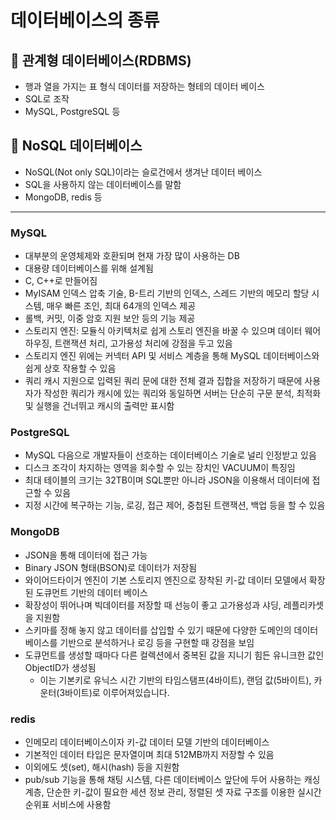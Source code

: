# 데이터베이스의 종류

## 📍 관계형 데이터베이스(RDBMS)
- 행과 열을 가지는 표 형식 데이터를 저장하는 형테의 데이터 베이스
- SQL로 조작
- MySQL, PostgreSQL 등

## 📍 NoSQL 데이터베이스

- NoSQL(Not only SQL)이라는 슬로건에서 생겨난 데이터 베이스
- SQL을 사용하지 않는 데이터베이스를 말함
- MongoDB, redis 등

---

### MySQL
- 대부분의 운영체제와 호환되며 현재 가장 많이 사용하는 DB
- 대용량 데이터베이스를 위해 설계됨
- C, C++로 만들어짐
- MyISAM 인덱스 압축 기술, B-트리 기반의 인덱스, 스레드 기반의 메모리 할당 시스템, 매우 빠른 조인, 최대 64개의 인덱스 제공
- 롤백, 커밋, 이중 암호 지원 보안 등의 기능 제공
- 스토리지 엔진: 모듈식 아키텍처로 쉽게 스토리 엔진을 바꿀 수 있으며 데이터 웨어하우징, 트랜잭션 처리, 고가용성 처리에 강점을 두고 있음
- 스토리지 엔진 위에는 커넥터 API 및 서비스 계층을 통해 MySQL 데이터베이스와 쉽게 상호 작용할 수 있음
- 쿼리 캐시 지원으로 입력된 쿼리 문에 대한 전체 결과 집합을 저장하기 때문에 사용자가 작성한 쿼리가 캐시에 있는 쿼리와 동일하면 서버는 단순히 구문 분석, 최적화 및 실행을 건너뛰고 캐시의 출력만 표시함

### PostgreSQL
- MySQL 다음으로 개발자들이 선호하는 데이터베이스 기술로 널리 인정받고 있음
- 디스크 조각이 차지하는 영역을 회수할 수 있는 장치인 VACUUM이 특징임
- 최대 테이블의 크기는 32TB이며 SQL뿐만 아니라 JSON을 이용해서 데이터에 접근할 수 있음
- 지정 시간에 복구하는 기능, 로깅, 접근 제어, 중첩된 트랜잭션, 백업 등을 할 수 있음

### MongoDB
- JSON을 통해 데이터에 접근 가능
- Binary JSON 형태(BSON)로 데이터가 저장됨
- 와이어드타이거 엔진이 기본 스토리지 엔진으로 장착된 키-값 데이터 모델에서 확장된 도큐먼트 기반의 데이터 베이스
- 확장성이 뛰어나며 빅데이터를 저장할 때 선능이 좋고 고가용성과 샤딩, 레플리카셋을 지원함
- 스키마를 정해 놓지 않고 데이터를 삽입할 수 있기 때문에 다양한 도메인의 데이터베이스를 기반으로 분석하거나 로깅 등을 구현할 때 강점을 보임
- 도큐먼트를 생성할 때마다 다른 컬렉션에서 중복된 값을 지니기 힘든 유니크한 값인 ObjectID가 생성됨
    - 이는 기본키로 유닉스 시간 기반의 타임스탬프(4바이트), 랜덤 값(5바이트), 카운터(3바이트)로 이루어져있습니다.

### redis
- 인메모리 데이터베이스이자 키-값 데이터 모델 기반의 데이터베이스
- 기본적인 데이터 타입은 문자열이며 최대 512MB까지 저장할 수 있음
- 이외에도 셋(set), 해시(hash) 등을 지원함
- pub/sub 기능을 통해 채팅 시스템, 다른 데이터베이스 앞단에 두어 사용하는 캐싱 계층, 단순한 키-값이 필요한 세션 정보 관리, 정렬된 셋 자료 구조를 이용한 실시간 순위표 서비스에 사용함
